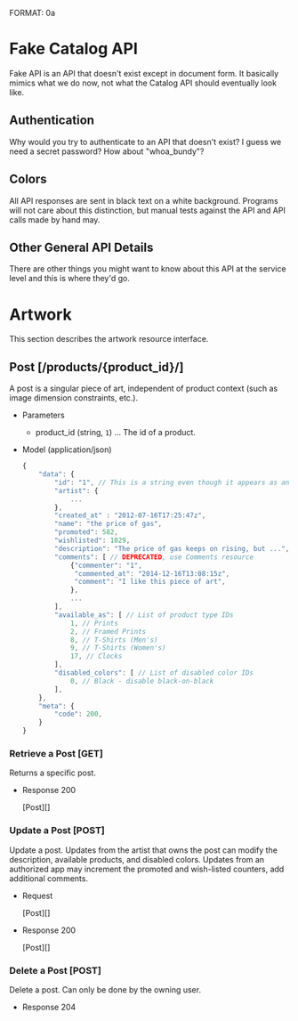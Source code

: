 FORMAT: 0a

# Fake Catalog API
Fake API is an API that doesn't exist except in document form. It basically mimics what we do now, not what the Catalog API should eventually look like.

## Authentication
Why would you try to authenticate to an API that doesn't exist? I guess we need a secret password? How about "whoa_bundy"?

## Colors
All API responses are sent in black text on a white background. Programs will not care about this distinction, but manual tests against the API and API calls made by hand may.

## Other General API Details
There are other things you might want to know about this API at the service level and this is where they'd go.

# Artwork

This section describes the artwork resource interface.

## Post [/products/{product_id}/]
A post is a singular piece of art, independent of product context (such as image dimension constraints, etc.).

+ Parameters
    + product_id (string, `1`) ... The id of a product.

+ Model (application/json)

    ```js
    {
        "data": {
            "id": "1", // This is a string even though it appears as an integer
            "artist": {
                ...
            },
            "created_at" : "2012-07-16T17:25:47z",
            "name": "the price of gas",
            "promoted": 582,
            "wishlisted": 1029,
            "description": "The price of gas keeps on rising, but ...",
            "comments": [ // DEPRECATED, use Comments resource
                {"commenter": "1",
                 "commented_at": "2014-12-16T13:08:15z",
                 "comment": "I like this piece of art",
                },
                ...
            ],
            "available_as": [ // List of product type IDs
                1, // Prints
                2, // Framed Prints
                8, // T-Shirts (Men's)
                9, // T-Shirts (Women's)
                17, // Clocks
            ],
            "disabled_colors": [ // List of disabled color IDs
                0, // Black - disable black-on-black
            ],
        },
        "meta": {
            "code": 200,
        }
    }
    ```

### Retrieve a Post [GET]
Returns a specific post.

+ Response 200

    [Post][]

### Update a Post [POST]
Update a post. Updates from the artist that owns the post can modify the description, available products, and disabled colors. Updates from an authorized app may increment the promoted and wish-listed counters, add additional comments.

+ Request

    [Post][]

+ Response 200

    [Post][]

### Delete a Post [POST]
Delete a post. Can only be done by the owning user.

+ Response 204
